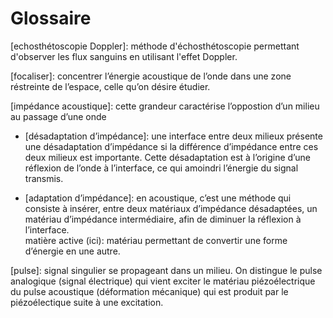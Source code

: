 # Glossaire

[echosthétoscopie Doppler]: méthode d'échosthétoscopie permettant d'observer les flux sanguins en utilisant l'effet Doppler. 

[focaliser]: concentrer l’énergie acoustique de l’onde dans une zone réstreinte de l’espace, celle qu’on désire étudier.  

[impédance acoustique]: cette grandeur caractérise l’oppostion d’un milieu au passage d’une onde  

- [désadaptation d’impédance]: une interface entre deux milieux présente une désadaptation d’impédance si la différence d’impédance entre ces deux milieux est importante. Cette désadaptation est à l’origine d’une réflexion de l’onde à l’interface, ce qui amoindri l’énergie du signal transmis.  

- [adaptation d’impédance]: en acoustique, c’est une méthode qui consiste à insérer, entre deux matériaux d’impédance désadaptées, un matériau d’impédance intermédiaire, afin de diminuer la réflexion à l’interface.  
matière active (ici): matériau permettant de convertir une forme d’énergie en une autre.  


[pulse]: signal singulier se propageant dans un milieu. On distingue le pulse analogique (signal électrique) qui vient exciter le matériau piézoélectrique du pulse acoustique (déformation mécanique) qui est produit par le piézoélectique suite à une excitation.  
